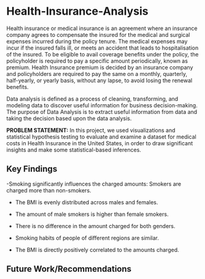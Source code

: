 # Health-Insurance-Analysis

Health insurance or medical insurance is an agreement where an insurance company agrees to compensate the insured for the medical and surgical expenses incurred during the policy tenure. The medical expenses may incur if the insured falls ill, or meets an accident that leads to hospitalisation of the insured.
To be eligible to avail coverage benefits under the policy, the policyholder is required to pay a specific amount periodically, known as premium.
Health Insurance premium is decided by an insurance company and policyholders are required to pay the same on a monthly, quarterly, half-yearly, or yearly basis, without any lapse, to avoid losing the renewal benefits.


Data analysis is defined as a process of cleaning, transforming, and modeling data to discover useful information for business decision-making. The purpose of Data Analysis is to extract useful information from data and taking the decision based upon the data analysis.

**PROBLEM STATEMENT:** In this project, we used visualizations and statistical hypothesis testing to evaluate and examine a dataset for medical costs in Health Insurance in the United States, in order to draw significant insights and make some statistical-based inferences.

## Key Findings
-Smoking significantly influences the charged amounts: Smokers are charged more than non-smokers.

- The BMI is evenly distributed across males and females.

- The amount of male smokers is higher than female smokers.

- There is no difference in the amount charged for both genders.

- Smoking habits of people of different regions are similar. 

- The BMI is directly positively correlated to the amounts charged.

## Future Work/Recommendations
